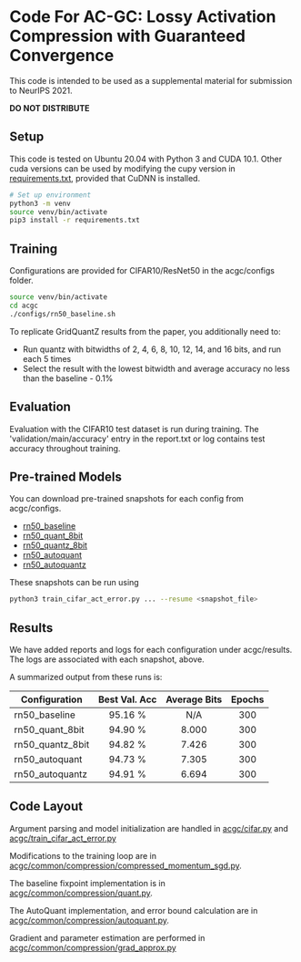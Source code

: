 # Code For AC-GC: Lossy Activation Compression with Guaranteed Convergence
This code is intended to be used as a supplemental material for submission to NeurIPS 2021.

**DO NOT DISTRIBUTE**

## Setup
This code is tested on Ubuntu 20.04 with Python 3 and CUDA 10.1. 
Other cuda versions can be used by modifying the cupy version in [requirements.txt](requirements.txt), provided that CuDNN is installed.

```bash
# Set up environment
python3 -m venv
source venv/bin/activate
pip3 install -r requirements.txt
```

## Training
Configurations are provided for CIFAR10/ResNet50 in the acgc/configs folder. 

```bash
source venv/bin/activate
cd acgc
./configs/rn50_baseline.sh
```

To replicate GridQuantZ results from the paper, you additionally need to:
* Run quantz with bitwidths of 2, 4, 6, 8, 10, 12, 14, and 16 bits, and run each 5 times
* Select the result with the lowest bitwidth and average accuracy no less than the baseline - 0.1%

## Evaluation
Evaluation with the CIFAR10 test dataset is run during training. 
The 'validation/main/accuracy' entry in the report.txt or log contains test accuracy throughout training.

## Pre-trained Models
You can download pre-trained snapshots for each config from acgc/configs.
* [rn50_baseline](https://drive.google.com/uc?export=download&id=1gYqiHqgowgNAekgA4InUbrD_ROvAU_Ku)
* [rn50_quant_8bit](https://drive.google.com/uc?export=download&id=1_7u6xvplYWW-34OSvgCuvApXbtDsVYmr)
* [rn50_quantz_8bit](https://drive.google.com/uc?export=download&id=1GOCfsca3qzEd-ICsTpgrFUNvTKJhmB3h)
* [rn50_autoquant](https://drive.google.com/uc?export=download&id=1P-FJgcUHvrVGsUzPMK2QgSX7-cYx9sm1)
* [rn50_autoquantz](https://drive.google.com/uc?export=download&id=1IqSkcNaEEt7ThpyypOuSHvQDmAWhiuHZ)

These snapshots can be run using

```bash 
python3 train_cifar_act_error.py ... --resume <snapshot_file>
```

## Results
We have added reports and logs for each configuration under acgc/results. The logs are associated with each snapshot, above.

A summarized output from these runs is:

| Configuration    | Best Val. Acc     | Average Bits | Epochs |
|------------------|:-----------------:|:------------:|:------:|
| rn50_baseline    |  95.16 %          |  N/A         | 300    |
| rn50_quant_8bit  |  94.90 %          |  8.000       | 300    |
| rn50_quantz_8bit |  94.82 %          |  7.426       | 300    |
| rn50_autoquant   |  94.73 %          |  7.305       | 300    |
| rn50_autoquantz  |  94.91 %          |  6.694       | 300    |

## Code Layout
Argument parsing and model initialization are handled in [acgc/cifar.py](acgc/cifar.py) and [acgc/train_cifar_act_error.py](acgc/train_cifar_act_error.py)

Modifications to the training loop are in [acgc/common/compression/compressed_momentum_sgd.py](acgc/common/compression/compressed_momentum_sgd.py).

The baseline fixpoint implementation is in [acgc/common/compression/quant.py](acgc/common/compression/quant.py).

The AutoQuant implementation, and error bound calculation are in [acgc/common/compression/autoquant.py](acgc/common/compression/autoquant.py).

Gradient and parameter estimation are performed in [acgc/common/compression/grad_approx.py](acgc/common/compression/grad_approx.py)


